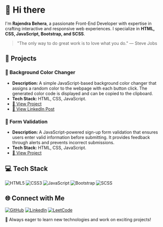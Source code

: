 # 👋 Hi there

I'm **Rajendra Behera**, a passionate Front-End Developer with expertise in crafting interactive and responsive web experiences. I specialize in **HTML, CSS, JavaScript, Bootstrap, and SCSS**.

> "The only way to do great work is to love what you do." — Steve Jobs

## 🚀 Projects

### 🌟 **Background Color Changer**
- **Description:** A simple JavaScript-based background color changer that assigns a random color to the webpage with each button click. The generated color code is displayed and can be copied to the clipboard.
- **Tech Stack:** HTML, CSS, JavaScript.
- [🔗 View Project](https://github.com/BRajendra10/JavaScript/tree/main/Background%20color%20changer)
- [🔗 View LinkedIn Post](https://www.linkedin.com/feed/update/urn:li:activity:7309153498724499456/)

### 🚀 **Form Validation**
- **Description:** A JavaScript-powered sign-up form validation that ensures users enter valid information before submitting. It provides feedback through alerts and prevents incorrect submissions.
- **Tech Stack:** HTML, CSS, JavaScript.
- [🔗 View Project](https://github.com/BRajendra10/JS-Task/tree/main/DOM/Form%20validation)

## 💻 Tech Stack

![HTML5](https://img.shields.io/badge/html5-%23E34F26.svg?style=for-the-badge&logo=html5&logoColor=white)
![CSS3](https://img.shields.io/badge/css3-%231572B6.svg?style=for-the-badge&logo=css3&logoColor=white)
![JavaScript](https://img.shields.io/badge/javascript-%23323330.svg?style=for-the-badge&logo=javascript&logoColor=%23F7DF1E)
![Bootstrap](https://img.shields.io/badge/bootstrap-%23563D7C.svg?style=for-the-badge&logo=bootstrap&logoColor=white)
![SCSS](https://img.shields.io/badge/SCSS-hotpink.svg?style=for-the-badge&logo=SASS&logoColor=white)

## 🌐 Connect with Me

[![GitHub](https://img.shields.io/badge/GitHub-%2312100E.svg?style=for-the-badge&logo=github&logoColor=white)](https://github.com/BRajendra10)
[![LinkedIn](https://img.shields.io/badge/LinkedIn-%230077B5.svg?style=for-the-badge&logo=linkedin&logoColor=white)](https://www.linkedin.com/in/behera-rajendra/)
[![LeetCode](https://img.shields.io/badge/LeetCode-%23FFA116.svg?style=for-the-badge&logo=leetcode&logoColor=white)](https://leetcode.com/u/39uDDhGyaF/)


📌 Always eager to learn new technologies and work on exciting projects!

